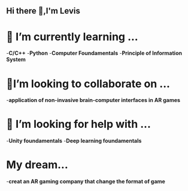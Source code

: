 ## Hi there 👋,I'm Levis

# 🌱 I’m currently learning ...
-**C/C++**
-**Python**
-**Computer Foundamentals**
-**Principle of Information System**
# 👯I’m looking to collaborate on ...
-**application of non-invasive brain-computer interfaces in AR games**
# 🤔 I’m looking for help with ...
-**Unity foundamentals**
-**Deep learning foundamentals**
# My dream...
-**creat an AR gaming company that change the format of game**

<!--
**lyz20050926/lyz20050926** is a ✨ _special_ ✨ repository because its `README.md` (this file) appears on your GitHub profile.

Here are some ideas to get you started:

# 🔭 I’m currently working on ...

- 🌱 I’m currently learning ...
- 👯 I’m looking to collaborate on ...
- 🤔 I’m looking for help with ...
- 💬 Ask me about ...
- 📫 How to reach me: ...
- 😄 Pronouns: ...
- ⚡ Fun fact: ...
-->
